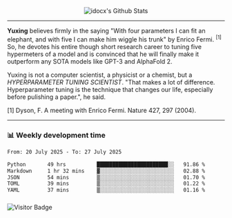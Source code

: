 <div align="center">
    <img align="center" src="https://github-readme-stats.vercel.app/api?username=idocx&show_icons=true&count_private=true&hide_border=true" alt="idocx's Github Stats"></img>
</div>

---

**Yuxing** believes firmly in the saying "With four parameters I can fit an elephant, and with five I can make him wiggle his trunk" by Enrico Fermi. <sup>[1]</sup> So, he devotes his entire though short research career to tuning five hypermeters of a model and is convinced that he will finally make it outperform any SOTA models like GPT-3 and AlphaFold 2.

Yuxing is not a computer scientist, a physicist or a chemist, but a *HYPERPARAMETER TUNING SCIENTIST*. "That makes a lot of difference. Hyperparameter tuning is the technique that changes our life, especially before pulishing a paper.", he said.

[1] Dyson, F. A meeting with Enrico Fermi. Nature 427, 297 (2004).


---

### 📊 Weekly development time
<!--START_SECTION:waka-->

```txt
From: 20 July 2025 - To: 27 July 2025

Python       49 hrs          ███████████████████████░░   91.86 %
Markdown     1 hr 32 mins    ▓░░░░░░░░░░░░░░░░░░░░░░░░   02.88 %
JSON         54 mins         ▒░░░░░░░░░░░░░░░░░░░░░░░░   01.70 %
TOML         39 mins         ▒░░░░░░░░░░░░░░░░░░░░░░░░   01.22 %
YAML         37 mins         ▒░░░░░░░░░░░░░░░░░░░░░░░░   01.16 %
```

<!--END_SECTION:waka-->

### 

![Visitor Badge](https://visitor-badge.laobi.icu/badge?page_id=idocx.idocx)